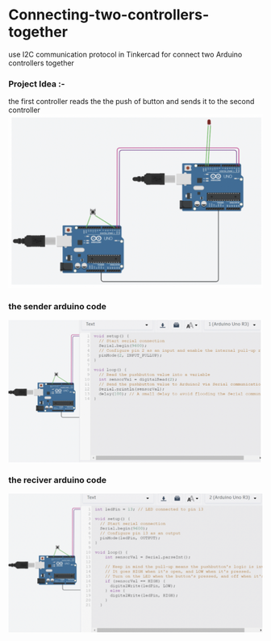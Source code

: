 # Connecting-two-controllers-together
use I2C communication protocol in Tinkercad for connect two Arduino controllers together 
### Project Idea :-
the first controller reads the the push of button and sends it to the second controller
![picture](Tinkercad.jpg)

 ### the sender arduino code 
![picture](Sender-Arduino.jpg)


 ### the reciver arduino code
 ![picture](Reciver-Arduino.jpg)
